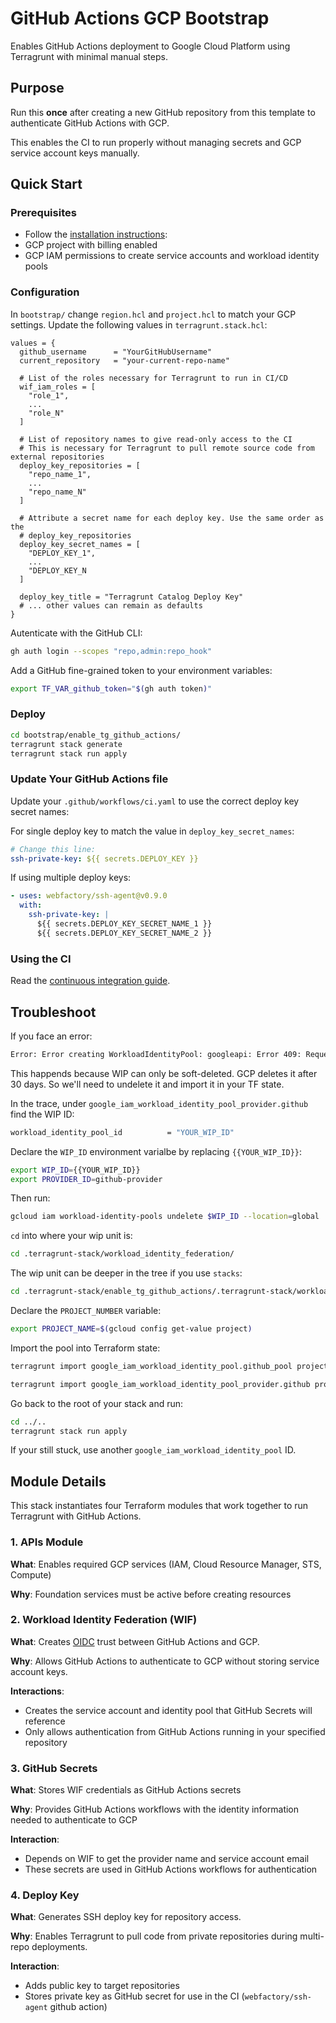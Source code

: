# GitHub Actions GCP Bootstrap
Enables GitHub Actions deployment to Google Cloud Platform using Terragrunt with minimal manual steps.

## Purpose

Run this **once** after creating a new GitHub repository from this template to authenticate GitHub Actions with GCP.

This enables the CI to run properly without managing secrets and GCP service account keys manually.

## Quick Start

### Prerequisites
- Follow the [installation instructions](../README.md#installation):
- GCP project with billing enabled
- GCP IAM permissions to create service accounts and workload identity pools

### Configuration
In `bootstrap/` change `region.hcl` and `project.hcl` to match your GCP settings.
Update the following values in `terragrunt.stack.hcl`:

```hcl
values = {
  github_username      = "YourGitHubUsername"
  current_repository   = "your-current-repo-name"

  # List of the roles necessary for Terragrunt to run in CI/CD
  wif_iam_roles = [
    "role_1",
    ...
    "role_N"
  ]

  # List of repository names to give read-only access to the CI
  # This is necessary for Terragrunt to pull remote source code from external repositories
  deploy_key_repositories = [
    "repo_name_1",
    ...
    "repo_name_N"
  ]

  # Attribute a secret name for each deploy key. Use the same order as the
  # deploy_key_repositories
  deploy_key_secret_names = [
    "DEPLOY_KEY_1",
    ...
    "DEPLOY_KEY_N
  ]

  deploy_key_title = "Terragrunt Catalog Deploy Key"
  # ... other values can remain as defaults
}
```

Autenticate with the GitHub CLI:
```bash
gh auth login --scopes "repo,admin:repo_hook"
```

Add a GitHub fine-grained token to your environment variables:
```bash
export TF_VAR_github_token="$(gh auth token)"
```

### Deploy
```bash
cd bootstrap/enable_tg_github_actions/
terragrunt stack generate
terragrunt stack run apply
```

### Update Your GitHub Actions file

Update your `.github/workflows/ci.yaml` to use the correct deploy key secret names:

For single deploy key to match the value in `deploy_key_secret_names`:
```yaml
# Change this line:
ssh-private-key: ${{ secrets.DEPLOY_KEY }}
```

If using multiple deploy keys:
```yaml
- uses: webfactory/ssh-agent@v0.9.0
  with:
    ssh-private-key: |
      ${{ secrets.DEPLOY_KEY_SECRET_NAME_1 }}
      ${{ secrets.DEPLOY_KEY_SECRET_NAME_2 }}
```

### Using the CI
Read the [continuous integration guide](../docs/continuous-integration.md#using-the-ci).

## Troubleshoot
If you face an error:
```bash
Error: Error creating WorkloadIdentityPool: googleapi: Error 409: Requested entity already exists
```

This happends because WIP can only be soft-deleted. GCP deletes it after 30 days.
So we'll need to undelete it and import it in your TF state.

In the trace, under `google_iam_workload_identity_pool_provider.github` find the WIP ID:
```bash
workload_identity_pool_id          = "YOUR_WIP_ID"
```

Declare the `WIP_ID` environment varialbe by replacing `{{YOUR_WIP_ID}}`:
```bash
export WIP_ID={{YOUR_WIP_ID}}
export PROVIDER_ID=github-provider
```

Then run:
```bash
gcloud iam workload-identity-pools undelete $WIP_ID --location=global
```

`cd` into where your wip unit is:
```bash
cd .terragrunt-stack/workload_identity_federation/
```

The wip unit can be deeper in the tree if you use `stacks`:
```bash
cd .terragrunt-stack/enable_tg_github_actions/.terragrunt-stack/workload_identity_federation
```

Declare the `PROJECT_NUMBER` variable:
```bash
export PROJECT_NAME=$(gcloud config get-value project)
```

Import the pool into Terraform state:
```bash
terragrunt import google_iam_workload_identity_pool.github_pool projects/$PROJECT_NAME/locations/global/workloadIdentityPools/$WIP_ID

terragrunt import google_iam_workload_identity_pool_provider.github projects/$PROJECT_NAME/locations/global/workloadIdentityPools/$WIP_ID/providers/$PROVIDER_ID
```

Go back to the root of your stack and run:
```bash
cd ../..
terragrunt stack run apply
```

If your still stuck, use another `google_iam_workload_identity_pool` ID.

## Module Details

This stack instantiates four Terraform modules that work together to run Terragrunt with GitHub Actions.

### 1. APIs Module
**What**: Enables required GCP services (IAM, Cloud Resource Manager, STS, Compute)

**Why**: Foundation services must be active before creating resources  

### 2. Workload Identity Federation (WIF)
**What**: Creates [OIDC](http://docs.github.com/en/actions/concepts/security/openid-connect) trust between GitHub Actions and GCP.

**Why**: Allows GitHub Actions to authenticate to GCP without storing service account keys.

**Interactions**:
- Creates the service account and identity pool that GitHub Secrets will reference
- Only allows authentication from GitHub Actions running in your specified repository 

### 3. GitHub Secrets
**What**: Stores WIF credentials as GitHub Actions secrets

**Why**: Provides GitHub Actions workflows with the identity information needed to authenticate to GCP

**Interaction**: 
- Depends on WIF to get the provider name and service account email
- These secrets are used in GitHub Actions workflows for authentication

### 4. Deploy Key
**What**: Generates SSH deploy key for repository access.

**Why**: Enables Terragrunt to pull code from private repositories during multi-repo deployments.

**Interaction**: 
- Adds public key to target repositories
- Stores private key as GitHub secret for use in the CI (`webfactory/ssh-agent` github action)